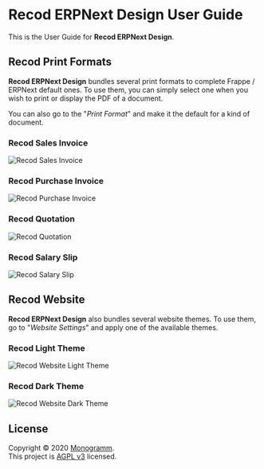 # **Recod ERPNext Design** User Guide

This is the User Guide for **Recod ERPNext Design**.

## Recod Print Formats

**Recod ERPNext Design** bundles several print formats to complete Frappe / ERPNext default ones.
To use them, you can simply select one when you wish to print or display the PDF of a document.

You can also go to the "_Print Format_" and make it the default for a kind of document.

### Recod Sales Invoice

![Recod Sales Invoice](./assets/recod_print_format_sales_invoice.png "Recod Sales Invoice")

### Recod Purchase Invoice

![Recod Purchase Invoice](./assets/recod_print_format_purchase_invoice.png "Recod Purchase Invoice")

### Recod Quotation

![Recod Quotation](./assets/recod_print_format_quotation.png "Recod Quotation")

### Recod Salary Slip

![Recod Salary Slip](./assets/recod_print_format_salary_slip.png "Recod Salary Slip")

## Recod Website

**Recod ERPNext Design** also bundles several website themes.
To use them, go to "_Website Settings_" and apply one of the available themes.

### Recod Light Theme

![Recod Website Light Theme](./assets/recod_website_theme_light.jpg "Recod Light Theme")

### Recod Dark Theme

![Recod Website Dark Theme](./assets/recod_website_theme_dark.jpg "Recod Dark Theme Header")

## License

Copyright © 2020 [Monogramm](https://github.com/Monogramm).<br />
This project is [AGPL v3](https://opensource.org/licenses/AGPL-3.0) licensed.
